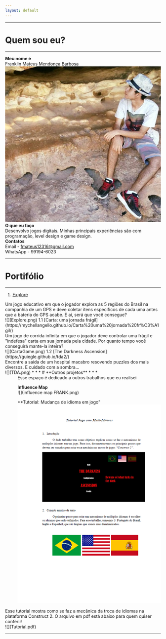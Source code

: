 ```yaml
---  
layout: default
---  
```

* * *
# **Quem sou eu?**  
 * * *  
 **Meu nome é**  
 Franklin Mateus Mendonça Barbosa  
 ![](WWW.jpg)  
 **O que eu faço**  
 Desenvolvo jogos digitais. Minhas principais experiências são com programação, level design e game design.  
 **Contatos**  
 Email - fmateus12316@gmail.com  
 WhatsApp - 99194-6023  
 * * *  
# **Portifólio**  
 * * *  
 1. [Explore](https://thewordkh.github.io/Explore/)   
 <dt> Um jogo educativo em que o jogador explora as 5 regiões do Brasil na companhia de um GPS e deve coletar itens especificos de cada uma antes que a bateria do GPS acabe. E ai, será que você consegue?</dt>  
 ![](Explore.png)  
 1.1 [Carta: uma jornada frágil](https://mychellangello.github.io/Carta%20uma%20jornada%20fr%C3%A1gil/)  
 <dt> Um jogo de corrida infinita em que o jogador deve controlar uma frágil e "indefesa" carta em sua jornada pela cidade. Por quanto tempo você conseguirá mante-la inteira?</dt>  
 ![](CartaGame.png)   
 1.2 [The Darkness Ascension](https://guiegle.github.io/tda2/)  
 <dt> Encontre a saída de um hospital macabro resovendo puzzles dos mais diversos. E cuidado com a sombra...</dt>  
 ![](TDA.png)  
 * * *  
# **Outros projetos**  
 * * *  
 <dd>Esse espaço é dedicado a outros trabalhos que eu realisei</dt>  
   
 **Influence Map**  
 ![](influence map FRANK.png)  
   
 **Tutorial: Mudança de idioma em jogo"  
 ![](tutorial.png)  
 <dt>Esse tutorial mostra como se faz a mecânica da troca de idiomas na plataforma Construct 2. O arquivo em pdf está abaixo para quem quiser conferir!</dt>  
 ![](Tutorial.pdf)  
 
 * * *  
